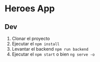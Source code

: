# Heroes App

## Dev 

1. Clonar el proyecto
2. Ejecutar el ```npm install```
3. Levantar el backend ```npm run backend```
4. Ejecutar el ```npm start``` o bien ```ng serve -o```